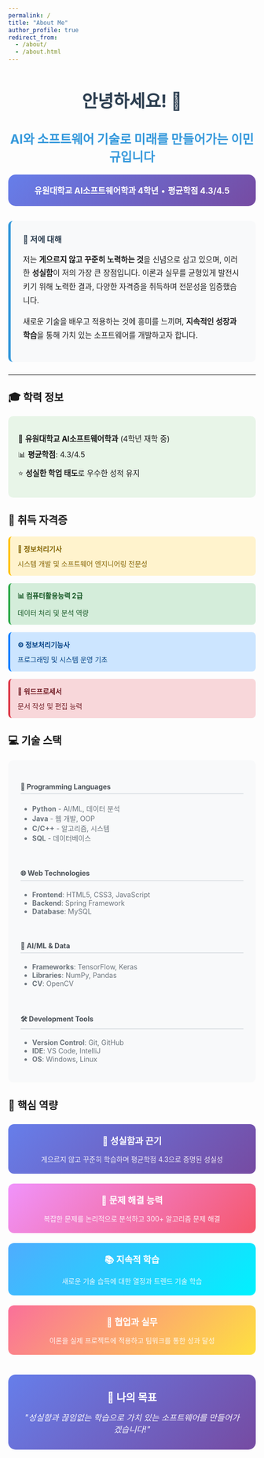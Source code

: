 ```yaml
---
permalink: /
title: "About Me"
author_profile: true
redirect_from: 
  - /about/
  - /about.html
---
```


<div style="text-align: center; margin-bottom: 30px;">
  <h1 style="color: #2c3e50; font-size: 2.5em; margin-bottom: 10px;">
    안녕하세요! 👋
  </h1>
  <h2 style="color: #3498db; font-size: 1.8em; margin-bottom: 20px;">
    AI와 소프트웨어 기술로 미래를 만들어가는 <strong>이민규</strong>입니다
  </h2>
  <div style="background: linear-gradient(135deg, #667eea 0%, #764ba2 100%); color: white; padding: 20px; border-radius: 15px; margin: 20px 0;">
    <p style="font-size: 1.2em; margin: 0;">
      <strong>유원대학교 AI소프트웨어학과 4학년</strong> • <strong>평균학점 4.3/4.5</strong>
    </p>
  </div>
</div>

<div style="background-color: #f8f9fa; padding: 25px; border-radius: 10px; border-left: 5px solid #3498db; margin: 25px 0;">
  <h3 style="color: #2c3e50; margin-top: 0;">🌟 저에 대해</h3>
  <p style="font-size: 1.1em; line-height: 1.8;">
    저는 <strong>게으르지 않고 꾸준히 노력하는 것</strong>을 신념으로 삼고 있으며, 이러한 <strong>성실함</strong>이 저의 가장 큰 장점입니다. 이론과 실무를 균형있게 발전시키기 위해 노력한 결과, 다양한 자격증을 취득하며 전문성을 입증했습니다.
  </p>
  <p style="font-size: 1.1em; line-height: 1.8;">
    새로운 기술을 배우고 적용하는 것에 흥미를 느끼며, <strong>지속적인 성장과 학습</strong>을 통해 가치 있는 소프트웨어를 개발하고자 합니다.
  </p>
</div>

---

## 🎓 학력 정보
<div style="background-color: #e8f5e8; padding: 20px; border-radius: 10px; margin: 15px 0;">
  <ul style="list-style: none; padding: 0;">
    <li style="margin: 10px 0; font-size: 1.1em;">
      🏫 <strong>유원대학교 AI소프트웨어학과</strong> (4학년 재학 중)
    </li>
    <li style="margin: 10px 0; font-size: 1.1em;">
      📊 <strong>평균학점</strong>: 4.3/4.5
    </li>
    <li style="margin: 10px 0; font-size: 1.1em;">
      ⭐ <strong>성실한 학업 태도</strong>로 우수한 성적 유지
    </li>
  </ul>
</div>

## 🏅 취득 자격증
<div style="display: grid; grid-template-columns: repeat(auto-fit, minmax(300px, 1fr)); gap: 15px; margin: 20px 0;">
  <div style="background-color: #fff3cd; padding: 15px; border-radius: 8px; border-left: 4px solid #ffc107;">
    <h4 style="color: #856404; margin: 0 0 10px 0;">💼 정보처리기사</h4>
    <p style="margin: 0; color: #856404;">시스템 개발 및 소프트웨어 엔지니어링 전문성</p>
  </div>
  <div style="background-color: #d4edda; padding: 15px; border-radius: 8px; border-left: 4px solid #28a745;">
    <h4 style="color: #155724; margin: 0 0 10px 0;">📊 컴퓨터활용능력 2급</h4>
    <p style="margin: 0; color: #155724;">데이터 처리 및 분석 역량</p>
  </div>
  <div style="background-color: #cce5ff; padding: 15px; border-radius: 8px; border-left: 4px solid #007bff;">
    <h4 style="color: #004085; margin: 0 0 10px 0;">⚙️ 정보처리기능사</h4>
    <p style="margin: 0; color: #004085;">프로그래밍 및 시스템 운영 기초</p>
  </div>
  <div style="background-color: #f8d7da; padding: 15px; border-radius: 8px; border-left: 4px solid #dc3545;">
    <h4 style="color: #721c24; margin: 0 0 10px 0;">📝 워드프로세서</h4>
    <p style="margin: 0; color: #721c24;">문서 작성 및 편집 능력</p>
  </div>
</div>

## 💻 기술 스택
<div style="background-color: #f8f9fa; padding: 25px; border-radius: 10px; margin: 20px 0;">
  <div style="display: grid; grid-template-columns: repeat(auto-fit, minmax(250px, 1fr)); gap: 20px;">
    <div>
      <h4 style="color: #495057; border-bottom: 2px solid #dee2e6; padding-bottom: 5px;">🐍 Programming Languages</h4>
      <ul style="color: #6c757d;">
        <li><strong>Python</strong> - AI/ML, 데이터 분석</li>
        <li><strong>Java</strong> - 웹 개발, OOP</li>
        <li><strong>C/C++</strong> - 알고리즘, 시스템</li>
        <li><strong>SQL</strong> - 데이터베이스</li>
      </ul>
    </div>
    <div>
      <h4 style="color: #495057; border-bottom: 2px solid #dee2e6; padding-bottom: 5px;">🌐 Web Technologies</h4>
      <ul style="color: #6c757d;">
        <li><strong>Frontend</strong>: HTML5, CSS3, JavaScript</li>
        <li><strong>Backend</strong>: Spring Framework</li>
        <li><strong>Database</strong>: MySQL</li>
      </ul>
    </div>
    <div>
      <h4 style="color: #495057; border-bottom: 2px solid #dee2e6; padding-bottom: 5px;">🤖 AI/ML & Data</h4>
      <ul style="color: #6c757d;">
        <li><strong>Frameworks</strong>: TensorFlow, Keras</li>
        <li><strong>Libraries</strong>: NumPy, Pandas</li>
        <li><strong>CV</strong>: OpenCV</li>
      </ul>
    </div>
    <div>
      <h4 style="color: #495057; border-bottom: 2px solid #dee2e6; padding-bottom: 5px;">🛠️ Development Tools</h4>
      <ul style="color: #6c757d;">
        <li><strong>Version Control</strong>: Git, GitHub</li>
        <li><strong>IDE</strong>: VS Code, IntelliJ</li>
        <li><strong>OS</strong>: Windows, Linux</li>
      </ul>
    </div>
  </div>
</div>

## 🚀 핵심 역량
<div style="display: grid; grid-template-columns: repeat(auto-fit, minmax(280px, 1fr)); gap: 20px; margin: 25px 0;">
  <div style="background: linear-gradient(135deg, #667eea 0%, #764ba2 100%); color: white; padding: 20px; border-radius: 12px; text-align: center;">
    <h4 style="margin: 0 0 15px 0; font-size: 1.3em;">🎯 성실함과 끈기</h4>
    <p style="margin: 0; opacity: 0.9;">게으르지 않고 꾸준히 학습하며 평균학점 4.3으로 증명된 성실성</p>
  </div>
  <div style="background: linear-gradient(135deg, #f093fb 0%, #f5576c 100%); color: white; padding: 20px; border-radius: 12px; text-align: center;">
    <h4 style="margin: 0 0 15px 0; font-size: 1.3em;">🧠 문제 해결 능력</h4>
    <p style="margin: 0; opacity: 0.9;">복잡한 문제를 논리적으로 분석하고 300+ 알고리즘 문제 해결</p>
  </div>
  <div style="background: linear-gradient(135deg, #4facfe 0%, #00f2fe 100%); color: white; padding: 20px; border-radius: 12px; text-align: center;">
    <h4 style="margin: 0 0 15px 0; font-size: 1.3em;">📚 지속적 학습</h4>
    <p style="margin: 0; opacity: 0.9;">새로운 기술 습득에 대한 열정과 트렌드 기술 학습</p>
  </div>
  <div style="background: linear-gradient(135deg, #fa709a 0%, #fee140 100%); color: white; padding: 20px; border-radius: 12px; text-align: center;">
    <h4 style="margin: 0 0 15px 0; font-size: 1.3em;">🤝 협업과 실무</h4>
    <p style="margin: 0; opacity: 0.9;">이론을 실제 프로젝트에 적용하고 팀워크를 통한 성과 달성</p>
  </div>
</div>

<div style="text-align: center; margin: 40px 0; padding: 30px; background: linear-gradient(135deg, #667eea 0%, #764ba2 100%); color: white; border-radius: 15px;">
  <h3 style="margin: 0 0 15px 0; font-size: 1.5em;">💫 나의 목표</h3>
  <p style="font-size: 1.2em; margin: 0; opacity: 0.95;">
    <em>"성실함과 끊임없는 학습으로 가치 있는 소프트웨어를 만들어가겠습니다!"</em>
  </p>
</div>
